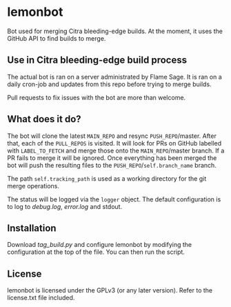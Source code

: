 # lemonbot

Bot used for merging Citra bleeding-edge builds.
At the moment, it uses the GitHub API to find builds to merge.

## Use in Citra bleeding-edge build process

The actual bot is ran on a server administrated by Flame Sage.
It is ran on a daily cron-job and updates from this repo before trying to merge builds.

Pull requests to fix issues with the bot are more than welcome.

## What does it do?

The bot will clone the latest `MAIN_REPO` and resync `PUSH_REPO`/master.
After that, each of the `PULL_REPOS` is visited.
It will look for PRs on GitHub labelled with `LABEL_TO_FETCH` and merge those onto the `MAIN_REPO`/master branch.
If a PR fails to merge it will be ignored.
Once everything has been merged the bot will push the resulting files to the `PUSH_REPO`/`self.branch_name` branch.

The path `self.tracking_path` is used as a working directory for the git merge operations.

The status will be logged via the `logger` object.
The default configuration is to log to *debug.log*, *error.log* and stdout.

## Installation

Download *tag_build.py* and configure lemonbot by modifying the configuration at the top of the file.
You can then run the script.

## License

lemonbot is licensed under the GPLv3 (or any later version). Refer to the license.txt file included.
